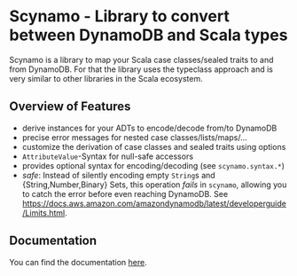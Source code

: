 # Scynamo - Library to convert between DynamoDB and Scala types

Scynamo is a library to map your Scala case classes/sealed traits to
and from DynamoDB.  For that the library uses the typeclass approach
and is very similar to other libraries in the Scala ecosystem.

## Overview of Features

- derive instances for your ADTs to encode/decode from/to DynamoDB
- precise error messages for nested case classes/lists/maps/...
- customize the derivation of case classes and sealed traits using options
- `AttributeValue`-Syntax for null-safe accessors
- provides optional syntax for encoding/decoding (see `scynamo.syntax.*`)
- *safe*: Instead of silently encoding empty `String`s and
  {String,Number,Binary} Sets, this operation *fails* in `scynamo`,
  allowing you to catch the error before even reaching DynamoDB.  See
  https://docs.aws.amazon.com/amazondynamodb/latest/developerguide/Limits.html.

## Documentation

You can find the documentation [here](./docs/README.md).
